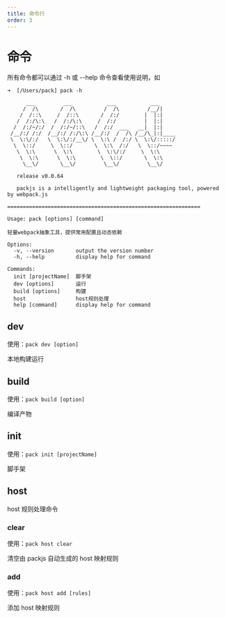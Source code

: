 ```yaml
---
title: 命令行
order: 3
---
```


# 命令

所有命令都可以通过 -h 或 --help 命令查看使用说明，如

```
➜  [/Users/pack] pack -h

      ___         ___           ___           ___
     /  /\       /  /\         /  /\         /__/|
    /  /::\     /  /::\       /  /:/        |  |:|
   /  /:/\:\   /  /:/\:\     /  /:/         |  |:|
  /  /:/~/:/  /  /:/~/::\   /  /:/  ___   __|  |:|
 /__/:/ /:/  /__/:/ /:/\:\ /__/:/  /  /\ /__/\_|:|____
 \  \:\/:/   \  \:\/:/__\/ \  \:\ /  /:/ \  \:\/:::::/
  \  \::/     \  \::/       \  \:\  /:/   \  \::/~~~~
   \  \:\      \  \:\        \  \:\/:/     \  \:\
    \  \:\      \  \:\        \  \::/       \  \:\
     \__\/       \__\/         \__\/         \__\/

   release v0.0.64

   packjs is a intelligently and lightweight packaging tool, powered by webpack.js

==============================================================

Usage: pack [options] [command]

轻量webpack抽象工具，提供常用配置且动态依赖

Options:
  -v, --version       output the version number
  -h, --help          display help for command

Commands:
  init [projectName]  脚手架
  dev [options]       运行
  build [options]     构建
  host                host规则处理
  help [command]      display help for command
```

## dev

使用：`pack dev [option]`

本地构建运行

## build

使用：`pack build [option]`

编译产物

## init

使用：`pack init [projectName]`

脚手架

## host

host 规则处理命令

### clear

使用：`pack host clear`

清空由 packjs 自动生成的 host 映射规则

### add

使用：`pack host add [rules]`

添加 host 映射规则
